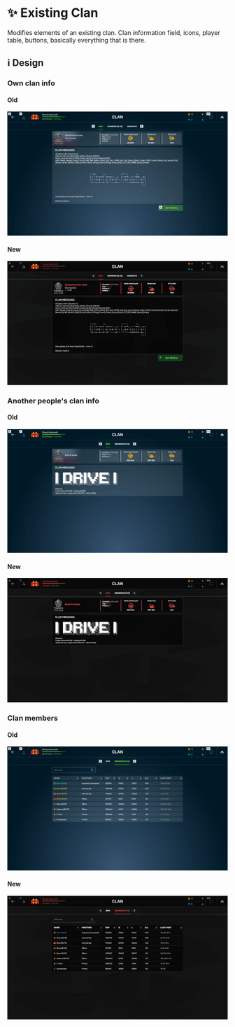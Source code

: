 # :sparkles: Existing Clan

Modifies elements of an existing clan. Clan information field, icons, player table, buttons, basically everything that is there.

## :information_source: Design

### Own clan info

#### Old

![](/images/clan/old/ownclan.png)

#### New

![](/images/clan/new/ownclan.png)

### Another people's clan info

#### Old

![](/images/clan/old/otherclan.png)

#### New

![](/images/clan/new/otherclan.png)

### Clan members

#### Old

![](/images/clan/old/clanmembers.png)

#### New

![](/images/clan/new/clanmembers.png)
